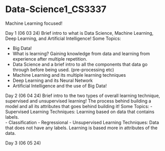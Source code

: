 # Data-Science1_CS3337
Machine Learning focused!

Day 1 (06 03 24) Brief intro to what is Data Science, Machine Learning, Deep Learning, and Artificial Intelligence! 
Some Topics: 
  - Big Data!
  - What is learning? Gaining knowledge from data and learning from experience after multiple repetition. 
  - Data Science and a brief intro to all the components that data go through before being used. (pre-processing etc)
  - Machine Learning and its multiple learning techniques
  - Deep Learning and its Neural Network
  - Artificial Intelligence and the use of Big Data!

Day 2 (06 04 24) Brief intro to the two types of overall learning technique, supervised and unsupervised learning! The process behind building a model and all its attributes that goes behind building it! 
  Some Topics: 
    - Supervised Learning Techniques: Learning based on data that contains labels.  
        - Classification
        - Regressional 
    - Unsupervised Learning Techniques: Data that does not have any labels. Learning is based more in attributes of the data. 


Day 3 (06 05 24)
    
